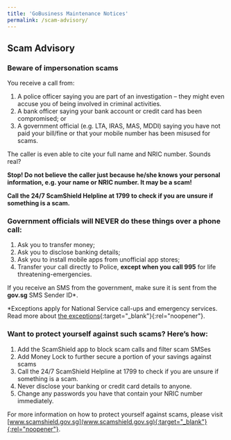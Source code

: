 ```yaml
---
title: 'GoBusiness Maintenance Notices'
permalink: /scam-advisory/
---
```


## Scam Advisory

### Beware of impersonation scams

You receive a call from:

<ol>
    <li>A police officer saying you are part of an investigation – they might even accuse you of being involved in criminal activities.</li>
    <li>A bank officer saying your bank account or credit card has been compromised; or</li>
    <li>A government official (e.g. LTA, IRAS, MAS, MDDI) saying you have not paid your bill/fine or that your mobile number has been misused for scams.</li>
</ol>

The caller is even able to cite your full name and NRIC number. Sounds real?

<b>Stop! Do not believe the caller just because he/she knows your personal information, e.g. your name or NRIC number. It may be a scam!</b>

<b>Call the 24/7 ScamShield Helpline at 1799 to check if you are unsure if something is a scam.</b>

### Government officials will NEVER do these things over a phone call:
<ol>
    <li>Ask you to transfer money;</li>
    <li>Ask you to disclose banking details;</li>
    <li>Ask you to install mobile apps from unofficial app stores;</li>
    <li>Transfer your call directly to Police, <b>except when you call 995</b> for life threatening-emergencies.</li>
</ol>

If you receive an SMS from the government, make sure it is sent from the <b>gov.sg</b> SMS Sender ID*.

*Exceptions apply for National Service call-ups and emergency services. Read more about [the exceptions](https://www.sms.gov.sg/exceptions){:target="_blank"}{:rel="noopener"}.

### Want to protect yourself against such scams? Here’s how:
<ol>
    <li>Add the ScamShield app to block scam calls and filter scam SMSes</li>
    <li>Add Money Lock to further secure a portion of your savings against scams</li>
    <li>Call the 24/7 ScamShield Helpline at 1799 to check if you are unsure if something is a scam.</li>
    <li>Never disclose your banking or credit card details to anyone.</li>
    <li>Change any passwords you have that contain your NRIC number immediately.</li>
</ol>

For more information on how to protect yourself against scams, please visit [www.scamshield.gov.sg](www.scamshield.gov.sg){:target="_blank"}{:rel="noopener"}.